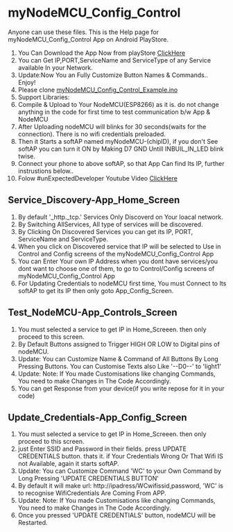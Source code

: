 # myNodeMCU_Config_Control
Anyone can use these files. This is the Help page for myNodeMCU_Config_Control App on Android PlayStore.
1. You Can Download the App Now from playStore [ClickHere](https://play.google.com/store/apps/details?id=com.praveensmedia.mynodemcuconfig_control)
2. You can Get IP,PORT,ServiceName and ServiceType of any Service available In your Network.
3. Update:Now You an Fully Customize Button Names & Commands.. Enjoy!
4. Please clone [myNodeMCU_Config_Control_Example.ino](https://github.com/praveensmedia/myNodeMCU_Config_Control/blob/main/myNodeMCU_Config_Control_Example.ino)
5. Support Libraries:
6. Compile & Upload to Your NodeMCU(ESP8266) as it is. do not change anything in the code for first time to test communication b/w App & NodeMCU
7. After Uploading nodeMCU will blinks for 30 seconds(waits for the connection). There is no wifi credentials preloaded.
8. Then it Starts a softAP named myNodeMCU-(chipID), if you don't See softAP you can turn it ON by Making D7 GND Untill INBUIL_IN_LED blink twise. 
9. Connect your phone to above softAP, so that App Can find Its IP, further instrustions below..
10. Folow #unExpectedDeveloper Youtube Video [ClickHere](https://youtu.be/1yw1LIccA14)

## Service_Discovery-App_Home_Screen
1. By default '_http._tcp.' Services Only Discoverd on Your loacal network.
2. By Switching AllServices, All type of services will be discovered.
3. By Clicking On Discovered Services you can get its IP, PORT, ServiceName and ServiceType.
4. When you click on Discovered service that IP will be selected to Use in Control and Config screens of the myNodeMCU_Config_Control App
5. You can Enter Your own IP Address when you dont have services/you dont want to choose one of them, to go to Control/Config screens of myNodeMCU_Config_Control App
6. For Updating Credentials to nodeMCU first time, You must Connect to Its softAP to get its IP then only goto App_Config_Screen.
 
## Test_NodeMCU-App_Controls_Screen
1. You must selected a service to get IP in Home_Screeen. then only proceed to this screen.
2. By Default Buttons assigned to Trigger HIGH OR LOW to Digital pins of nodeMCU.
3. Update: You can Customize Name & Command of All Buttons By Long Pressing Buttons. You can Customise Texts also Like '--D0--' to 'light1'
4. Update: Note: If You made Customisations like changing Commands, You need to make Changes in The Code Accordingly.
5. You can get Response from your device(if you write repose for it in your code)

## Update_Credentials-App_Config_Screen
1. You must selected a service to get IP in Home_Screeen. then only proceed to this screen.
2. just Enter SSID and Password in their fields. press UPDATE CREDENTIALS button. thats it. if Your Credentials Wrong Or That Wifi IS not Available, again it starts softAP.
3. Update: You can Customize Command 'WC' to your Own Command by Long Pressing 'UPDATE CREDENTIALS BUTTON'
4. By default it will make url: http://ipadress/WCwifissid,password,  'WC' is to recognise WifiCredentials Are Coming From APP. 
5. Update: Note: If You made Customisations like changing Commands, You need to make Changes in The Code Accordingly.
6. Once you pressed 'UPDATE CREDENTIALS' button, nodeMCU will be Restarted.
